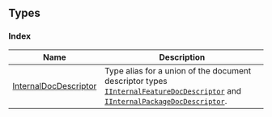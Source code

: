 ## Types

### Index
| Name | Description |
|------|-------------|
| [InternalDocDescriptor](InternalDocDescriptor) | Type alias for a union of the document descriptor types [`IInternalFeatureDocDescriptor`](../interface/IInternalFeatureDocDescriptor) and [`IInternalPackageDocDescriptor`](../interface/IInternalPackageDocDescriptor). |